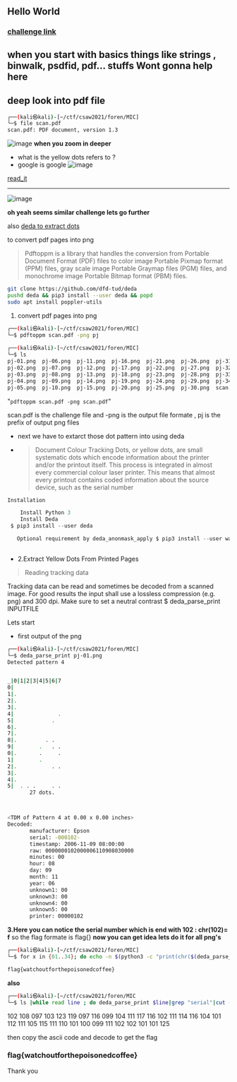 ## Hello World
### [challenge link](https://github.com/0xcyberpj/My-Writeup/blob/main/csawctf2021/files/scan.pdf)
**when you start with basics things like strings , binwalk, psdfid, pdf... stuffs**
**Wont gonna help here**
-----

## deep look into pdf file 

```bash
┌──(kali㉿kali)-[~/ctf/csaw2021/foren/MIC]
└─$ file scan.pdf        
scan.pdf: PDF document, version 1.3
```

![image](https://user-images.githubusercontent.com/72292872/134703416-ed52cb9d-c817-4636-ae3b-42c0dc738bb1.png)
**when you zoom in deeper**
- what is the yellow dots refers to ? 
- google is google
![image](https://user-images.githubusercontent.com/72292872/134704157-4bcc5050-f063-4100-8446-f2940dc18698.png)

[read_it](https://en.wikipedia.org/wiki/Machine_Identification_Code)

----
 

![image](https://user-images.githubusercontent.com/72292872/134705421-8c2bc6b1-e99c-47b4-8796-e44777044eb8.png)

**oh yeah seems similar challenge lets go further**

also [deda to extract dots](https://github.com/dfd-tud/deda/blob/master/README.md)

to convert pdf pages into png 

> Pdftoppm is a library that handles the conversion from Portable Document Format (PDF) files to color image Portable Pixmap format (PPM) files, gray scale image Portable Graymap files (PGM) files, and monochrome image Portable Bitmap format (PBM) files.


```bash
git clone https://github.com/dfd-tud/deda
pushd deda && pip3 install --user deda && popd
sudo apt install poppler-utils
```


1. convert pdf pages into png


 ```bash
 ┌──(kali㉿kali)-[~/ctf/csaw2021/foren/MIC]
└─$ pdftoppm scan.pdf -png pj
                                                                                         
┌──(kali㉿kali)-[~/ctf/csaw2021/foren/MIC]
└─$ ls
pj-01.png  pj-06.png  pj-11.png  pj-16.png  pj-21.png  pj-26.png  pj-31.png
pj-02.png  pj-07.png  pj-12.png  pj-17.png  pj-22.png  pj-27.png  pj-32.png
pj-03.png  pj-08.png  pj-13.png  pj-18.png  pj-23.png  pj-28.png  pj-33.png
pj-04.png  pj-09.png  pj-14.png  pj-19.png  pj-24.png  pj-29.png  pj-34.png
pj-05.png  pj-10.png  pj-15.png  pj-20.png  pj-25.png  pj-30.png  scan.pdf
```




"`pdftoppm scan.pdf -png scan.pdf`"


scan.pdf is the challenge file and -png is the output file formate , pj is  the prefix of output png files

- next we have to extarct those dot pattern into using deda
- > Document Colour Tracking Dots, or yellow dots, are small systematic dots which encode information about the printer and/or the printout itself. This process is integrated in almost every commercial colour laser printer. This means that almost every printout contains coded information about the source device, such as the serial number

```python
Installation

    Install Python 3
    Install Deda
 $ pip3 install --user deda

   Optional requirement by deda_anonmask_apply $ pip3 install --user wand   
    
```

- 2.Extract Yellow Dots From Printed Pages

>  Reading tracking data

Tracking data can be read and sometimes be decoded from a scanned image. For good results the input shall use a lossless compression (e.g. png) and 300 dpi. Make sure to set a neutral contrast $ deda_parse_print INPUTFILE


Lets start 
- first output of the png
 ```bash
┌──(kali㉿kali)-[~/ctf/csaw2021/foren/MIC]
└─$ deda_parse_print pj-01.png 
Detected pattern 4


_|0|1|2|3|4|5|6|7
0|                
1|.               
2|.               
3|.               
4|              . 
5|            .   
6|.               
7|.               
8|.         . .   
9|        .   . . 
0|.       .     . 
1|        .       
2|.           . . 
3|.               
4|.               
5|  . . .     . . 
        27 dots.



<TDM of Pattern 4 at 0.00 x 0.00 inches>
Decoded:
        manufacturer: Epson
        serial: -000102-
        timestamp: 2006-11-09 08:00:00
        raw: 0000000102000006110908030000
        minutes: 00
        hour: 08
        day: 09
        month: 11
        year: 06
        unknown1: 00
        unknown3: 00
        unknown4: 00
        unknown5: 00
        printer: 00000102
```
**3.Here you can notice the serial number which is end with 102 : chr(102)= f**
so the flag formate is flag{}
**now you can get idea**
**lets do it for all png's**

```bash
┌──(kali㉿kali)-[~/ctf/csaw2021/foren/MIC]
└─$ for x in {01..34}; do echo -n $(python3 -c "print(chr($(deda_parse_print pj-$x.png | grep serial | cut -d '-' -f2 | sed 's/^0*//')))"); done

flag{watchoutforthepoisonedcoffee}     
``` 
**also**

```bash
┌──(kali㉿kali)-[~/ctf/csaw2021/foren/MIC
└─$ ls |while read line ; do deda_parse_print $line|grep "serial"|cut -d ":" -f2|cut -d "-" -f2|sed 's/000//g';done 
```
102
108
097
103
123
119
097
116
099
104
111
117
116
102
111
114
116
104
101
112
111
105
115
111
110
101
100
099
111
102
102
101
101
125

then copy the ascii code and decode to get the flag
### flag{watchoutforthepoisonedcoffee}

Thank you 
